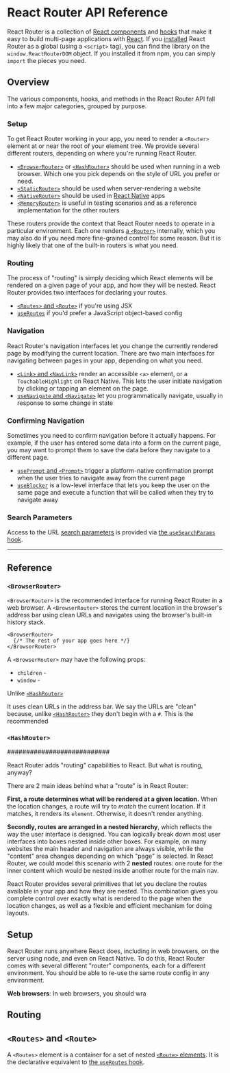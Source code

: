 <a name="top"></a>

# React Router API Reference

React Router is a collection of [React components](https://reactjs.org/docs/components-and-props.html) and [hooks](#https://reactjs.org/docs/hooks-intro.html) that make it easy to build multi-page applications with [React](https://reactjs.org). If you [installed](./installation) React Router as a global (using a `<script>` tag), you can find the library on the `window.ReactRouterDOM` object. If you installed it from npm, you can simply `import` the pieces you need.

<a name="overview"></a>

## Overview

The various components, hooks, and methods in the React Router API fall into a few major categories, grouped by purpose.

<a name="setup"></a>

### Setup

To get React Router working in your app, you need to render a `<Router>` element at or near the root of your element tree. We provide several different routers, depending on where you're running React Router.

- [`<BrowserRouter>`](#browserrouter) or [`<HashRouter>`](#hashrouter) should be used when running in a web browser. Which one you pick depends on the style of URL you prefer or need.
- [`<StaticRouter>`](#staticrouter) should be used when server-rendering a website
- [`<NativeRouter>`](#nativerouter) should be used in [React Native](https://reactnative.dev/) apps
- [`<MemoryRouter>`](#memoryrouter) is useful in testing scenarios and as a reference implementation for the other routers

These routers provide the context that React Router needs to operate in a particular environment. Each one renders [a `<Router>`](#router) internally, which you may also do if you need more fine-grained control for some reason. But it is highly likely that one of the built-in routers is what you need.

<a name="routing"></a>

### Routing

The process of "routing" is simply deciding which React elements will be rendered on a given page of your app, and how they will be nested. React Router provides two interfaces for declaring your routes.

- [`<Routes>` and `<Route>`](#routes-and-route) if you're using JSX
- [`useRoutes`](#useroutes) if you'd prefer a JavaScript object-based config

<a name="navigation"></a>

### Navigation

React Router's navigation interfaces let you change the currently rendered page by modifying the current location. There are two main interfaces for navigating between pages in your app, depending on what you need.

- [`<Link>` and `<NavLink>`](#link-and-navlink) render an accessible `<a>` element, or a `TouchableHighlight` on React Native. This lets the user initiate navigation by clicking or tapping an element on the page.
- [`useNavigate` and `<Navigate>`](#usenavigate-and-navigate) let you programmatically navigate, usually in response to some change in state

<a name="confirming-navigation"></a>

### Confirming Navigation

Sometimes you need to confirm navigation before it actually happens. For example, if the user has entered some data into a form on the current page, you may want to prompt them to save the data before they navigate to a different page.

- [`usePrompt` and `<Prompt>`](#useprompt-and-prompt) trigger a platform-native confirmation prompt when the user tries to navigate away from the current page
- [`useBlocker`](#useblocker) is a low-level interface that lets you keep the user on the same page and execute a function that will be called when they try to navigate away

<a name="search-parameters"></a>

### Search Parameters

Access to the URL [search parameters](https://developer.mozilla.org/en-US/docs/Web/API/URL/searchParams) is provided via [the `useSearchParams` hook](#usesearchparams).

----------

<a name="reference"></a>

## Reference

<a name="browserrouter"></a>

### `<BrowserRouter>`

`<BrowserRouter>` is the recommended interface for running React Router in a web browser. A `<BrowserRouter>` stores the current location in the browser's address bar using clean URLs and navigates using the browser's built-in history stack.

```tsx
<BrowserRouter>
  {/* The rest of your app goes here */}
</BrowserRouter>
```

A `<BrowserRouter>` may have the following props:

- `children` - 
- `window` - 

Unlike [`<HashRouter>`](#hashrouter)

It uses clean URLs in the address bar. We say the URLs are "clean" because, unlike [`<HashRouter>`](#hashrouter) they don't begin with a `#`. This is the recommended

<a name="hashrouter"></a>

### `<HashRouter>`


###########################

React Router adds "routing" capabilities to React. But what is routing, anyway?

There are 2 main ideas behind what a "route" is in React Router:

**First, a route determines what will be rendered at a given location.** When the location changes, a route will try to *match* the current location. If it matches, it renders its `element`. Otherwise, it doesn't render anything.

**Secondly, routes are arranged in a nested hierarchy**, which reflects the way the user interface is designed. You can logically break down most user interfaces into boxes nested inside other boxes. For example, on many websites the main header and navigation are always visible, while the "content" area changes depending on which "page" is selected. In React Router, we could model this scenario with 2 **nested** routes: one route for the inner content which would be nested inside another route for the main nav.

React Router provides several primitives that let you declare the routes available in your app and how they are nested. This combination gives you complete control over exactly what is rendered to the page when the location changes, as well as a flexible and efficient mechanism for doing layouts.

<a name="setup"></a>

## Setup

React Router runs anywhere React does, including in web browsers, on the server using node, and even on React Native. To do this, React Router comes with several different "router" components, each for a different environment. You should be able to re-use the same route config in any environment.

**Web browsers**: In web browsers, you should wra

<a name="routing"></a>

## Routing



<a name="routes"></a>

## `<Routes>` and `<Route>`

A `<Routes>` element is a container for a set of nested [`<Route>` elements](#route). It is the declarative equivalent to [the `useRoutes` hook](#useroutes).